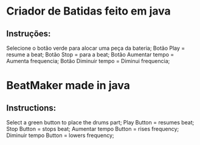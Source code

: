 # Criador de Batidas feito em java

## Instruções:
Selecione o botão verde para alocar uma peça da bateria;
Botão Play = resume a beat;
Botão Stop = para a beat;
Botão Aumentar tempo = Aumenta frequencia;
Botão Diminuir tempo = Diminui frequencia;

# BeatMaker made in java

## Instructions:
Select a green button to place the drums part;
Play Button = resumes beat;
Stop Button = stops beat;
Aumentar tempo Button = rises frequency;
Diminuir tempo Button = lowers frequency;
